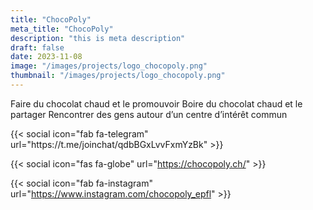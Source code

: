 ```yaml
---
title: "ChocoPoly"
meta_title: "ChocoPoly"
description: "this is meta description"
draft: false
date: 2023-11-08
image: "/images/projects/logo_chocopoly.png"
thumbnail: "/images/projects/logo_chocopoly.png"
---
```


Faire du chocolat chaud et le promouvoir
Boire du chocolat chaud et le partager
Rencontrer des gens autour d’un centre d’intérêt commun

<div class="flex">
{{< social icon="fab fa-telegram" url="https://t.me/joinchat/qdbBGxLvvFxmYzBk" >}}

{{< social icon="fas fa-globe" url="https://chocopoly.ch/" >}}

{{< social icon="fab fa-instagram" url="https://www.instagram.com/chocopoly_epfl" >}}
</div>